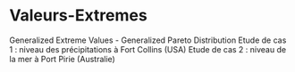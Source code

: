 # Valeurs-Extremes
Generalized Extreme Values  - Generalized Pareto Distribution
Etude de cas 1 : niveau des précipitations à Fort Collins (USA)
Etude de cas 2 : niveau de la mer à Port Pirie (Australie)

